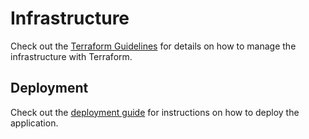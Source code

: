 # Infrastructure

Check out the [Terraform Guidelines](../docs/en/developer_guidelines/terraform_guidelines.md) for details on how to manage the infrastructure with Terraform.

## Deployment

Check out the [deployment guide](../docs/en/operation/deployment.md) for instructions on how to deploy the application.

<!-- BEGIN_TF_DOCS -->

<!-- END_TF_DOCS -->
